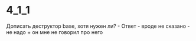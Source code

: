 # 4_1_1
Дописать деструктор base, хотя нужен ли? - Ответ - вроде не сказано - не надо + он мне не говорил про него
